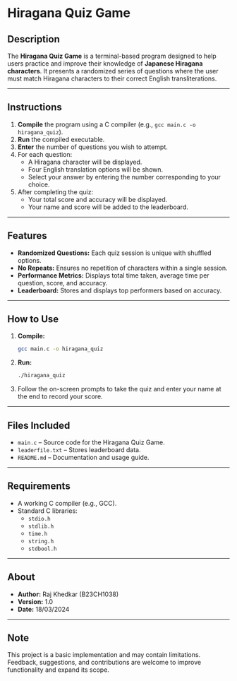 # Hiragana Quiz Game

## Description
The **Hiragana Quiz Game** is a terminal-based program designed to help users practice and improve their knowledge of **Japanese Hiragana characters**. It presents a randomized series of questions where the user must match Hiragana characters to their correct English transliterations.

---

## Instructions

1. **Compile** the program using a C compiler (e.g., `gcc main.c -o hiragana_quiz`).
2. **Run** the compiled executable.
3. **Enter** the number of questions you wish to attempt.
4. For each question:
   - A Hiragana character will be displayed.
   - Four English translation options will be shown.
   - Select your answer by entering the number corresponding to your choice.
5. After completing the quiz:
   - Your total score and accuracy will be displayed.
   - Your name and score will be added to the leaderboard.

---

## Features

- **Randomized Questions:** Each quiz session is unique with shuffled options.
- **No Repeats:** Ensures no repetition of characters within a single session.
- **Performance Metrics:** Displays total time taken, average time per question, score, and accuracy.
- **Leaderboard:** Stores and displays top performers based on accuracy.

---

## How to Use

1. **Compile:**
   ```bash
   gcc main.c -o hiragana_quiz
   ```
2. **Run:**
   ```bash
   ./hiragana_quiz
   ```
3. Follow the on-screen prompts to take the quiz and enter your name at the end to record your score.

---

## Files Included

- `main.c` – Source code for the Hiragana Quiz Game.
- `leaderfile.txt` – Stores leaderboard data.
- `README.md` – Documentation and usage guide.

---

## Requirements

- A working C compiler (e.g., GCC).
- Standard C libraries:
  - `stdio.h`
  - `stdlib.h`
  - `time.h`
  - `string.h`
  - `stdbool.h`

---

## About

- **Author:** Raj Khedkar (B23CH1038)  
- **Version:** 1.0  
- **Date:** 18/03/2024

---

## Note

This project is a basic implementation and may contain limitations. Feedback, suggestions, and contributions are welcome to improve functionality and expand its scope.
